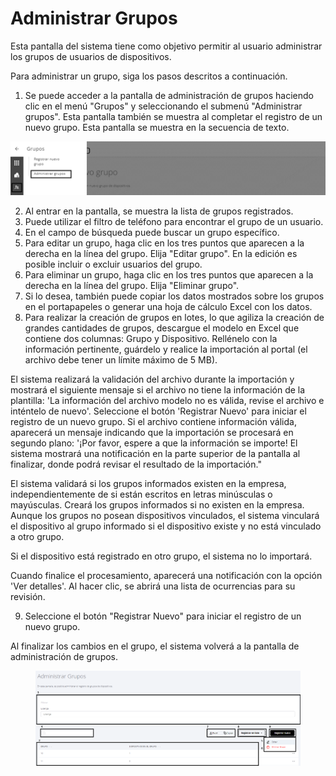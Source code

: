 # Administrar Grupos

Esta pantalla del sistema tiene como objetivo permitir al usuario administrar los grupos de usuarios de dispositivos.

Para administrar un grupo, siga los pasos descritos a continuación.

1. Se puede acceder a la pantalla de administración de grupos haciendo clic en el menú "Grupos" y seleccionando el submenú "Administrar grupos". Esta pantalla también se muestra al completar el registro de un nuevo grupo. Esta pantalla se muestra en la secuencia de texto.

![](<../../.gitbook/assets/2 (7).png>)

2. Al entrar en la pantalla, se muestra la lista de grupos registrados.
3. Puede utilizar el filtro de teléfono para encontrar el grupo de un usuario.
4. En el campo de búsqueda puede buscar un grupo específico.
5. Para editar un grupo, haga clic en los tres puntos que aparecen a la derecha en la línea del grupo. Elija "Editar grupo". En la edición es posible incluir o excluir usuarios del grupo.
6. Para eliminar un grupo, haga clic en los tres puntos que aparecen a la derecha en la línea del grupo. Elija "Eliminar grupo".
7. Si lo desea, también puede copiar los datos mostrados sobre los grupos en el portapapeles o generar una hoja de cálculo Excel con los datos.
8. Para realizar la creación de grupos en lotes, lo que agiliza la creación de grandes cantidades de grupos, descargue el modelo en Excel que contiene dos columnas: Grupo y Dispositivo. Rellénelo con la información pertinente, guárdelo y realice la importación al portal (el archivo debe tener un límite máximo de 5 MB).

El sistema realizará la validación del archivo durante la importación y mostrará el siguiente mensaje si el archivo no tiene la información de la plantilla: 'La información del archivo modelo no es válida, revise el archivo e inténtelo de nuevo'. Seleccione el botón 'Registrar Nuevo' para iniciar el registro de un nuevo grupo. Si el archivo contiene información válida, aparecerá un mensaje indicando que la importación se procesará en segundo plano: '¡Por favor, espere a que la información se importe! El sistema mostrará una notificación en la parte superior de la pantalla al finalizar, donde podrá revisar el resultado de la importación."

El sistema validará si los grupos informados existen en la empresa, independientemente de si están escritos en letras minúsculas o mayúsculas. Creará los grupos informados si no existen en la empresa. Aunque los grupos no posean dispositivos vinculados, el sistema vinculará el dispositivo al grupo informado si el dispositivo existe y no está vinculado a otro grupo.

Si el dispositivo está registrado en otro grupo, el sistema no lo importará.

Cuando finalice el procesamiento, aparecerá una notificación con la opción 'Ver detalles'. Al hacer clic, se abrirá una lista de ocurrencias para su revisión.

9. Seleccione el botón "Registrar Nuevo" para iniciar el registro de un nuevo grupo.

Al finalizar los cambios en el grupo, el sistema volverá a la pantalla de administración de grupos.

<figure><img src="../../.gitbook/assets/Captura de tela 2024-06-12 105421.png" alt=""><figcaption></figcaption></figure>
